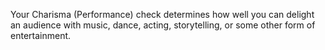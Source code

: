 Your Charisma (Performance) check determines how well you can delight an audience with music, dance, acting, storytelling, or some other form of entertainment.